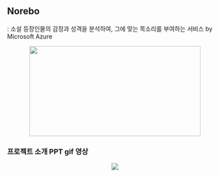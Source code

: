 ## Norebo
: 소설 등장인물의 감정과 성격을 분석하여, 그에 맞는 목소리를 부여하는 서비스 by Microsoft Azure

<p align="center"><img src = "https://github.com/sinnybb/tts_norebo/assets/153700515/f085aa6e-107b-454a-8a58-12cb9bc54f4e" width="400" height="210"/></p>

### 프로젝트 소개 PPT gif 영상
<p align="center"><img src = "![norebo프로젝트발표](https://github.com/sinnybb/tts_norebo/assets/153700515/7e368df8-da5c-4f7b-9862-604d7cac6856)"/></p>
